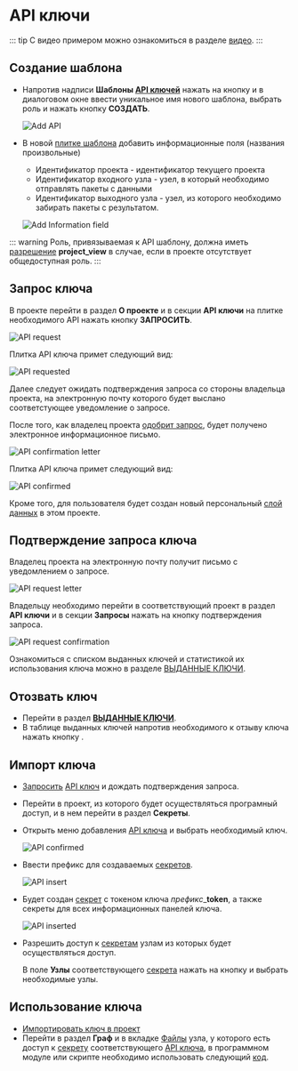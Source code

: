 # API ключи

::: tip <span class='iconify' data-icon='mdi:information' style='color: #42b983; font-size: 24px;'></span>
С видео примером можно ознакомиться в разделе [видео][video].
:::

## Создание шаблона

- Напротив надписи **Шаблоны [API ключей][1]** нажать на кнопку <span class="iconify-inline" data-icon="mdi:plus"></span> и в диалоговом окне ввести уникальное имя нового шаблона, выбрать роль и нажать кнопку **СОЗДАТЬ**.

  ![Add API](/images/common/api_keys_add.png)

- В новой [плитке шаблона][2] добавить информационные поля (названия произвольные)

  - Идентификатор проекта - идентификатор текущего проекта
  - Идентификатор входного узла - узел, в который необходимо отправлять пакеты с данными
  - Идентификатор выходного узла - узел, из которого необходимо забирать пакеты с результатом.

  ![Add Information field](/images/common/api.png)

::: warning <span class="iconify" data-icon="emojione-v1:warning" style="color: #e7c000; font-size: 24px;"></span>
Роль, привязываемая к API шаблону, должна иметь [разрешение][permissions] **project_view** в случае, если в проекте отсутствует общедоступная роль.
:::

## Запрос ключа

В проекте перейти в раздел <span class="iconify-inline" data-icon="mdi:information"></span>**О проекте** и в секции <span class="iconify-inline" data-icon="mdi:shield-key"></span>**API ключи** на плитке необходимого API нажать кнопку **ЗАПРОСИТЬ**.

![API request](/images/common/api_request.png)

Плитка API ключа примет следующий вид:

![API requested](/images/common/api_panel_wait.png)

Далее следует ожидать подтверждения запроса со стороны владельца проекта, на электронную почту которого будет выслано соответстующее уведомление о запросе.

После того, как владелец проекта [одобрит запрос](#подтверждение-запроса-ключа), будет получено электронное информационное письмо.

![API confirmation letter](/images/common/api_request_confirmed_letter.png)

Плитка API ключа примет следующий вид:

![API confirmed](/images/common/api_panel_confirmed.png)

Кроме того, для пользователя будет создан новый персональный [слой данных][3] в этом проекте.

## Подтверждение запроса ключа

Владелец проекта на электронную почту получит письмо с уведомлением о запросе.

![API request letter](/images/common/api_request_letter.png)

Владельцу необходимо перейти в соответствующий проект в раздел <span class="iconify-inline" data-icon="mdi:shield-key"></span>**API ключи** и в секции **Запросы** нажать на кнопку <span class="iconify-inline" data-icon="mdi:check" style="color: green"></span> подтверждения запроса.

![API request confirmation](/images/common/api_confirmation.png)

Ознакомиться с списком выданных ключей и статистикой их использования ключа можно в разделе <span class="iconify-inline" data-icon="mdi:account-key"></span>[ВЫДАННЫЕ КЛЮЧИ][6].

## Отозвать ключ

- Перейти в раздел <span class="iconify-inline" data-icon="mdi:account-key"></span> [**ВЫДАННЫЕ КЛЮЧИ**][6].
- В таблице выданных ключей напротив необходимого к отзыву ключа нажать кнопку <span class='iconify-inline' data-icon='mdi:delete'></span>.

## Импорт ключа

- [Запросить](#запрос-ключа) [API ключ][1] и дождать подтверждения запроса.

- Перейти в проект, из которого будет осуществляться програмный доступ, и в нем перейти в раздел <span class="iconify-inline" data-icon="mdi:eye-off"></span>**Секреты**.

- Открыть <span class="iconify-inline" data-icon="mdi:key-plus"></span> меню добавления [API ключа][1] и выбрать необходимый ключ.

  ![API confirmed](/images/common/api_import.png)

- Ввести префикс для создаваемых [секретов][3].

  ![API insert](/images/common/api_insert.png)

- Будет создан [секрет][3] с токеном ключа _префикс_\_**token**, а также секреты для всех информационных панелей ключа.

  ![API inserted](/images/common/api_inserted.png)

- Разрешить доступ к [секретам][3] узлам из которых будет осуществляться доступ.

  В поле **Узлы** соответствующего [секрета][3] нажать на кнопку <span class="iconify-inline" data-icon="mdi:magnify"></span> и выбрать необходимые узлы.

## Использование ключа

- [Импортировать ключ в проект](#импорт-ключа)
- Перейти в раздел <span class="iconify-inline" data-icon="mdi:sitemap"></span>**Граф** и в вкладке [Файлы][4] узла, у которого есть доступ к [секрету][3] соответствующего [API ключа][1], в программном модуле или скрипте необходимо использовать следующий [код][5].

[1]: /docs/desc/api_keys.md
[2]: /docs/desc/api_keys.md#плитка-шаблона
[3]: /docs/desc/secrets.md
[4]: /docs/desc/nodes.md#фаилы
[5]: /docs/dev/compute.md#api-доступ-к-проекту
[6]: /docs/desc/api_keys.md#выданные-ключи
[video]: ./video.md
[permissions]: /docs/desc/project_role.md#типы-разрешении

